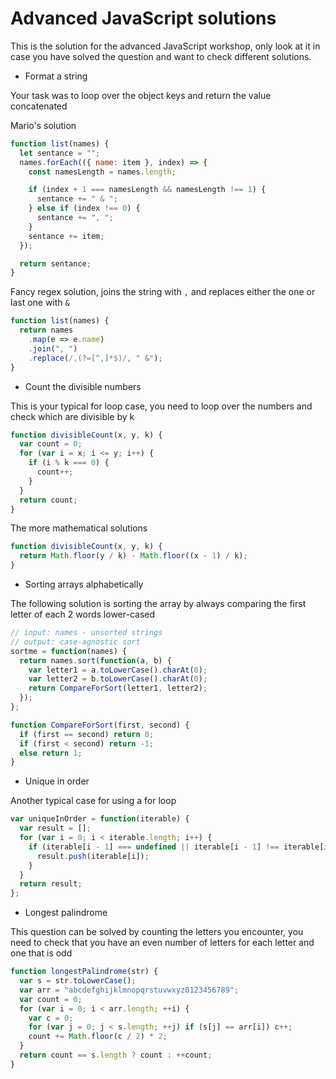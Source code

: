 # Advanced JavaScript solutions

This is the solution for the advanced JavaScript workshop, only look at it in case you have solved the question and want to check different solutions.

- Format a string

Your task was to loop over the object keys and return the value concatenated

Mario's solution

```js
function list(names) {
  let sentance = "";
  names.forEach(({ name: item }, index) => {
    const namesLength = names.length;

    if (index + 1 === namesLength && namesLength !== 1) {
      sentance += " & ";
    } else if (index !== 0) {
      sentance += ", ";
    }
    sentance += item;
  });

  return sentance;
}
```

Fancy regex solution, joins the string with `,` and replaces either the one or last one with `&`

```js
function list(names) {
  return names
    .map(e => e.name)
    .join(", ")
    .replace(/,(?=[^,]*$)/, " &");
}
```

- Count the divisible numbers

This is your typical for loop case, you need to loop over the numbers and check which are divisible by k

```js
function divisibleCount(x, y, k) {
  var count = 0;
  for (var i = x; i <= y; i++) {
    if (i % k === 0) {
      count++;
    }
  }
  return count;
}
```

The more mathematical solutions

```js
function divisibleCount(x, y, k) {
  return Math.floor(y / k) - Math.floor((x - 1) / k);
}
```

- Sorting arrays alphabetically

The following solution is sorting the array by always comparing the first letter of each 2 words lower-cased

```js
// input: names - unsorted strings
// output: case-agnostic sort
sortme = function(names) {
  return names.sort(function(a, b) {
    var letter1 = a.toLowerCase().charAt(0);
    var letter2 = b.toLowerCase().charAt(0);
    return CompareForSort(letter1, letter2);
  });
};

function CompareForSort(first, second) {
  if (first == second) return 0;
  if (first < second) return -1;
  else return 1;
}
```

- Unique in order

Another typical case for using a for loop

```js
var uniqueInOrder = function(iterable) {
  var result = [];
  for (var i = 0; i < iterable.length; i++) {
    if (iterable[i - 1] === undefined || iterable[i - 1] !== iterable[i]) {
      result.push(iterable[i]);
    }
  }
  return result;
};
```

- Longest palindrome

This question can be solved by counting the letters you encounter, you need to check that you have an even number of letters for each letter and one that is odd

```js
function longestPalindrome(str) {
  var s = str.toLowerCase();
  var arr = "abcdefghijklmnopqrstuvwxyz0123456789";
  var count = 0;
  for (var i = 0; i < arr.length; ++i) {
    var c = 0;
    for (var j = 0; j < s.length; ++j) if (s[j] == arr[i]) c++;
    count += Math.floor(c / 2) * 2;
  }
  return count == s.length ? count : ++count;
}
```
